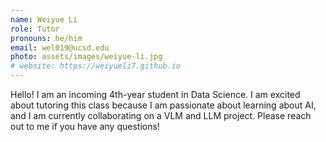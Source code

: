 ```yaml
---
name: Weiyue Li
role: Tutor
pronouns: he/him
email: wel019@ucsd.edu
photo: assets/images/weiyue-li.jpg
# website: https://weiyueli7.github.io
---
```

Hello! I am an incoming 4th-year student in Data Science. I am excited about tutoring this class because I am passionate about learning about AI, and I am currently collaborating on a VLM and LLM project. Please reach out to me if you have any questions!

